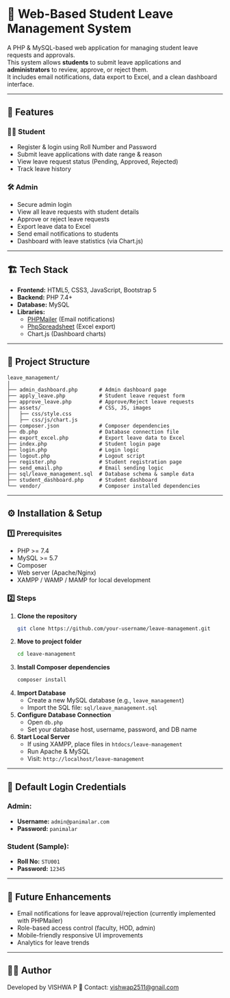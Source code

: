 # 🏫 Web-Based Student Leave Management System

A PHP & MySQL-based web application for managing student leave requests and approvals.  
This system allows **students** to submit leave applications and **administrators** to review, approve, or reject them.  
It includes email notifications, data export to Excel, and a clean dashboard interface.

---

## 📌 Features

### 👨‍🎓 Student
- Register & login using Roll Number and Password
- Submit leave applications with date range & reason
- View leave request status (Pending, Approved, Rejected)
- Track leave history

### 🛠️ Admin
- Secure admin login
- View all leave requests with student details
- Approve or reject leave requests
- Export leave data to Excel
- Send email notifications to students
- Dashboard with leave statistics (via Chart.js)

---

## 🏗️ Tech Stack
- **Frontend:** HTML5, CSS3, JavaScript, Bootstrap 5
- **Backend:** PHP 7.4+
- **Database:** MySQL
- **Libraries:** 
  - [PHPMailer](https://github.com/PHPMailer/PHPMailer) (Email notifications)
  - [PhpSpreadsheet](https://phpspreadsheet.readthedocs.io/) (Excel export)
  - Chart.js (Dashboard charts)

---

## 📂 Project Structure
```
leave_management/
│
├── admin_dashboard.php       # Admin dashboard page
├── apply_leave.php           # Student leave request form
├── approve_leave.php         # Approve/Reject leave requests
├── assets/                   # CSS, JS, images
│   ├── css/style.css
│   ├── css/js/chart.js
├── composer.json             # Composer dependencies
├── db.php                    # Database connection file
├── export_excel.php          # Export leave data to Excel
├── index.php                 # Student login page
├── login.php                 # Login logic
├── logout.php                # Logout script
├── register.php              # Student registration page
├── send_email.php            # Email sending logic
├── sql/leave_management.sql  # Database schema & sample data
├── student_dashboard.php     # Student dashboard
└── vendor/                   # Composer installed dependencies
```

---

## ⚙️ Installation & Setup

### 1️⃣ Prerequisites
- PHP >= 7.4
- MySQL >= 5.7
- Composer
- Web server (Apache/Nginx)
- XAMPP / WAMP / MAMP for local development

### 2️⃣ Steps
1. **Clone the repository**
   ```bash
   git clone https://github.com/your-username/leave-management.git
   ```
2. **Move to project folder**
   ```bash
   cd leave-management
   ```
3. **Install Composer dependencies**
   ```bash
   composer install
   ```
4. **Import Database**
   - Create a new MySQL database (e.g., `leave_management`)
   - Import the SQL file: `sql/leave_management.sql`
5. **Configure Database Connection**
   - Open `db.php`
   - Set your database host, username, password, and DB name
6. **Start Local Server**
   - If using XAMPP, place files in `htdocs/leave-management`
   - Run Apache & MySQL
   - Visit: `http://localhost/leave-management`

---

## 🔑 Default Login Credentials

### Admin:
- **Username:** `admin@panimalar.com`
- **Password:** `panimalar`

### Student (Sample):
- **Roll No:** `STU001`
- **Password:** `12345`

---



## 🚀 Future Enhancements
- Email notifications for leave approval/rejection (currently implemented with PHPMailer)
- Role-based access control (faculty, HOD, admin)
- Mobile-friendly responsive UI improvements
- Analytics for leave trends

---


## 👨‍💻 Author
Developed by VISHWA P 
📧 Contact: vishwap2511@gnail.com
